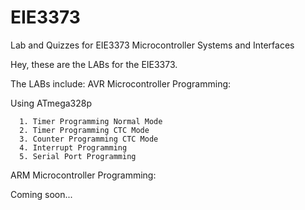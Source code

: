 # EIE3373
Lab and Quizzes for EIE3373 Microcontroller Systems and Interfaces 

Hey, these are the LABs for the EIE3373.

The LABs include:
  AVR Microcontroller Programming:
  
  Using ATmega328p
  
      1. Timer Programming Normal Mode
      2. Timer Programming CTC Mode
      3. Counter Programming CTC Mode
      4. Interrupt Programming
      5. Serial Port Programming
  ARM Microcontroller Programming:
  
  Coming soon...

